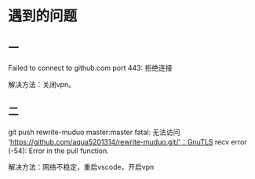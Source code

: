 # 遇到的问题
## 一
Failed to connect to github.com port 443: 拒绝连接

解决方法：关闭vpn。
## 二 
git push rewrite-muduo master:master
fatal: 无法访问 'https://github.com/aqua5201314/rewrite-muduo.git/'：GnuTLS recv error (-54): Error in the pull function.

解决方法：网络不稳定，重启vscode，开启vpn